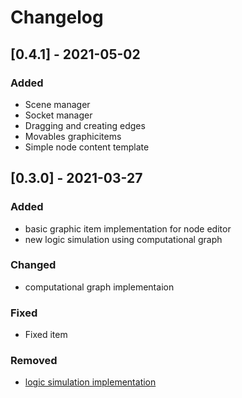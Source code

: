 # Changelog

## [0.4.1] - 2021-05-02

### Added

- Scene manager
- Socket manager
- Dragging and creating edges
- Movables graphicitems
- Simple node content template

## [0.3.0] - 2021-03-27

### Added

- basic graphic item implementation for node editor
- new logic simulation using computational graph

### Changed

- computational graph implementaion
### Fixed

- Fixed item

### Removed

- [logic simulation implementation](https://openbookproject.net/courses/python4fun/logic.html)